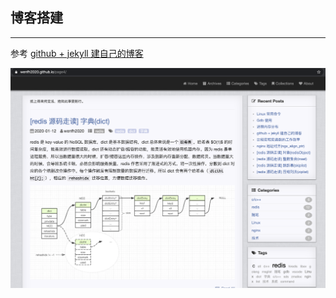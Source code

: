 ## 博客搭建

---

参考 [github + jekyll 建自己的博客](https://wenfh2020.github.io/2020/02/17/make-blog/)

![效果](/images/2020-02-21-09-32-28.png)
